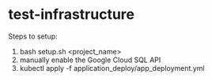 # test-infrastructure
Steps to setup:

1. bash setup.sh <project_name>
2. manually enable the Google Cloud SQL API
3. kubectl apply -f application_deploy/app_deployment.yml

